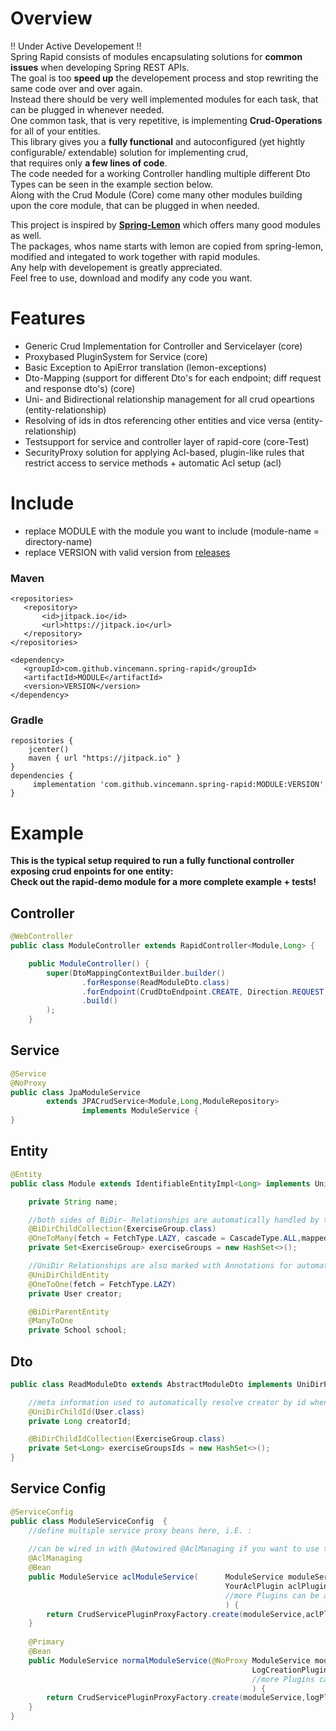 # Overview  
!! Under Active Developement !!  
Spring Rapid consists of modules encapsulating solutions for **common issues** when developing Spring REST APIs.  
The goal is too **speed up** the developement process and stop rewriting the same code over and over again.  
Instead there should be very well implemented modules for each task, that can be plugged in whenever needed.  
One common task, that is very repetitive, is implementing **Crud-Operations** for all of your entities.  
This library gives you a **fully functional** and autoconfigured (yet hightly configurable/ extendable) solution for implementing crud,  
that requires only **a few lines of code**.  
The code needed for a working Controller handling multiple different Dto Types can be seen in the example section below.  
Along with the Crud Module (Core) come many other modules building upon the core module, that can be plugged in when needed.  
  
This project is inspired by [**Spring-Lemon**](https://github.com/naturalprogrammer/spring-lemon) which offers many good modules as well.  
The packages, whos name starts with lemon are copied from spring-lemon, modified and integated to work together with rapid modules.  
Any help with developement is greatly appreciated.  
Feel free to use, download and modify any code you want.  
  
  
# Features  
* Generic Crud Implementation for Controller and Servicelayer                                        (core)  
* Proxybased PluginSystem for Service                                                                (core)  
* Basic Exception to ApiError translation                                                            (lemon-exceptions)  
* Dto-Mapping (support for different Dto's for each endpoint; diff request and response dto's)       (core)  
* Uni- and Bidirectional relationship management for all crud opeartions                             (entity-relationship)  
* Resolving of ids in dtos referencing other entities and vice versa                       (entity-relationship)  
* Testsupport for service and controller layer of rapid-core                                         (core-Test)  
* SecurityProxy solution for applying Acl-based, plugin-like 
  rules that restrict access to service methods + automatic Acl setup                                 (acl)            
    
 # Include  
* replace MODULE with the module you want to include (module-name = directory-name)  
* replace VERSION with valid version from [releases](https://github.com/vincemann/spring-rapid/releases)  
 ### Maven  
 ```code  
<repositories>    
    <repository>   
        <id>jitpack.io</id>  
        <url>https://jitpack.io</url>  
    </repository>  
</repositories>  
  
<dependency>  
    <groupId>com.github.vincemann.spring-rapid</groupId>  
    <artifactId>MODULE</artifactId>  
    <version>VERSION</version>  
</dependency>  
```  
### Gradle  
```code
repositories {  
    jcenter()  
    maven { url "https://jitpack.io" }  
}  
dependencies {  
     implementation 'com.github.vincemann.spring-rapid:MODULE:VERSION'  
}  
```  
  
# Example  
**This is the typical setup required to run a fully functional controller exposing crud enpoints for one entity:**  
**Check out the rapid-demo module for a more complete example + tests!**  
## Controller    
  
```java
@WebController
public class ModuleController extends RapidController<Module,Long> {

    public ModuleController() {
        super(DtoMappingContextBuilder.builder()
                .forResponse(ReadModuleDto.class)
                .forEndpoint(CrudDtoEndpoint.CREATE, Direction.REQUEST, CreateModuleDto.class)
                .build()
        );
    }
```
  
  
## Service   
  
```java
@Service
@NoProxy
public class JpaModuleService
        extends JPACrudService<Module,Long,ModuleRepository>
                implements ModuleService {
}
```  
  
## Entity    
  
```java
@Entity
public class Module extends IdentifiableEntityImpl<Long> implements UniDirParent, BiDirChild, BiDirParent {

    private String name;

    //both sides of BiDir- Relationships are automatically handled by the Framework  
    @BiDirChildCollection(ExerciseGroup.class)
    @OneToMany(fetch = FetchType.LAZY, cascade = CascadeType.ALL,mappedBy = "module")
    private Set<ExerciseGroup> exerciseGroups = new HashSet<>();

    //UniDir Relationships are also marked with Annotations for automatic Dto-Mapping (Entity gets resolved from id)  
    @UniDirChildEntity
    @OneToOne(fetch = FetchType.LAZY)
    private User creator;

    @BiDirParentEntity
    @ManyToOne
    private School school;
```  
  
## Dto  
  
```java
public class ReadModuleDto extends AbstractModuleDto implements UniDirParentDto, BiDirParentDto {

    //meta information used to automatically resolve creator by id when mapping dto to entity
    @UniDirChildId(User.class)
    private Long creatorId;

    @BiDirChildIdCollection(ExerciseGroup.class)
    private Set<Long> exerciseGroupsIds = new HashSet<>();
}
```
  
## Service Config    
  
```java
@ServiceConfig
public class ModuleServiceConfig  {
    //define multiple service proxy beans here, i.E. :
    
    //can be wired in with @Autowired @AclManaging if you want to use the version of the service, that also stores acl information  
    @AclManaging
    @Bean
    public ModuleService aclModuleService(      ModuleService moduleService,
                                                YourAclPlugin aclPlugin,
                                                //more Plugins can be added here...
                                                ) {
        return CrudServicePluginProxyFactory.create(moduleService,aclPlugin);
    }
    
    @Primary
    @Bean
    public ModuleService normalModuleService(@NoProxy ModuleService moduleService,
                                                      LogCreationPlugin logPlugin,
                                                      //more Plugins can be added here...
                                                      ) {
        return CrudServicePluginProxyFactory.create(moduleService,logPlugin);
    }
}
```  
  


